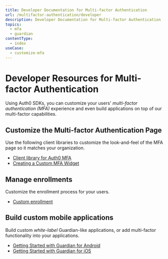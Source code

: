 ```yaml
---
title: Developer Documentation for Multi-factor Authentication
url: /multifactor-authentication/developer
description: Developer Documentation for Multi-factor Authentication
topics:
  - mfa
  - guardian
contentType:
  - index
useCase:
  - customize-mfa
---
```

# Developer Resources for Multi-factor Authentication

Using Auth0 SDKs, you can customize your users' <dfn data-key="multifactor-authentication">multi-factor authentication (MFA)</dfn> experience and even build applications on top of our multi-factor capabilities.

## Customize the Multi-factor Authentication Page

Use the following client libraries to customize the look-and-feel of the MFA page so it matches your organization.

* [Client library for Auth0 MFA](https://github.com/auth0/auth0-guardian.js)
* [Creating a Custom MFA Widget](https://github.com/auth0/auth0-guardian.js/tree/master/example)

## Manage enrollments

Customize the enrollment process for your users.

* [Custom enrollment](/multifactor-authentication/developer/custom-enrollment-ticket)

## Build custom mobile applications

Build custom _white-label_ Guardian-like applications, or add multi-factor functionality into your applications.

* [Getting Started with Guardian for Android](/multifactor-authentication/developer/libraries/android)
* [Getting Started with Guardian for iOS](/multifactor-authentication/developer/libraries/ios)
